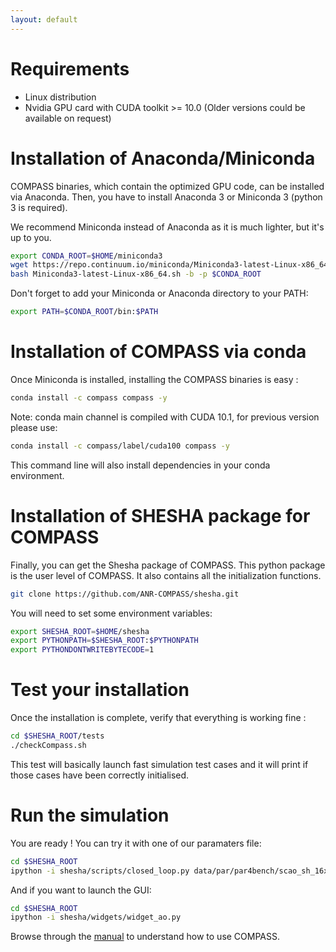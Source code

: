 ```yaml
---
layout: default
---
```


# Requirements

- Linux distribution
- Nvidia GPU card with CUDA toolkit >= 10.0 (Older versions could be available on request)

# Installation of Anaconda/Miniconda

COMPASS binaries, which contain the optimized GPU code, can be installed via Anaconda.
Then, you have to install Anaconda 3 or Miniconda 3 (python 3 is required).

We recommend Miniconda instead of Anaconda as it is much lighter, but it's up to you.

```bash
export CONDA_ROOT=$HOME/miniconda3
wget https://repo.continuum.io/miniconda/Miniconda3-latest-Linux-x86_64.sh
bash Miniconda3-latest-Linux-x86_64.sh -b -p $CONDA_ROOT
```

Don't forget to add your Miniconda or Anaconda directory to your PATH:

```bash
export PATH=$CONDA_ROOT/bin:$PATH
```

# Installation of COMPASS via conda
Once Miniconda is installed, installing the COMPASS binaries is easy :

```bash
conda install -c compass compass -y
```

Note: conda main channel is compiled with CUDA 10.1, for previous version please use:

```bash
conda install -c compass/label/cuda100 compass -y
```

This command line will also install dependencies in your conda environment. 

# Installation of SHESHA package for COMPASS

Finally, you can get the Shesha package of COMPASS. This python package is the user level of COMPASS. It also contains all the initialization functions.

```bash
git clone https://github.com/ANR-COMPASS/shesha.git
```

You will need to set some environment variables:

```bash
export SHESHA_ROOT=$HOME/shesha
export PYTHONPATH=$SHESHA_ROOT:$PYTHONPATH
export PYTHONDONTWRITEBYTECODE=1
```

# Test your installation

Once the installation is complete, verify that everything is working fine :
```bash
cd $SHESHA_ROOT/tests
./checkCompass.sh
```
This test will basically launch fast simulation test cases and it will print if those cases have been correctly initialised.

# Run the simulation

You are ready !
You can try it with one of our paramaters file:

```bash
cd $SHESHA_ROOT
ipython -i shesha/scripts/closed_loop.py data/par/par4bench/scao_sh_16x16_8pix.py
```

And if you want to launch the GUI:

```bash
cd $SHESHA_ROOT
ipython -i shesha/widgets/widget_ao.py
```

Browse through the [manual](manual.html) to understand how to use COMPASS.
